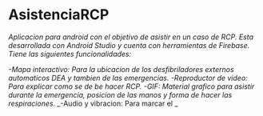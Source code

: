 # AsistenciaRCP

_Aplicacion para android con el objetivo de asistir en un caso de RCP.
Esta desarrollada con Android Studio y cuenta con herramientas de Firebase.
Tiene las siguientes funcionalidades:_

_-Mapa interactivo: Para la ubicacion de los desfibriladores externos automaticos DEA y tambien de las emergencias._
_-Reproductor de video: Para explicar como se de be hacer RCP._
_-GIF: Material grafico para asistir durante la emergencia, posicion de las manos y forma de hacer las respiraciones._
_-Audio y vibracion: Para marcar el _
